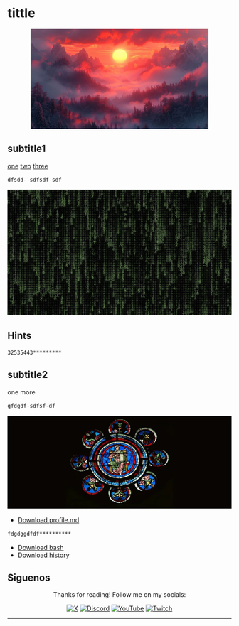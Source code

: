 # tittle

<div align='center'>
  <img src='img/sunset' width='400' alt='Image'>
</div>

## subtitle1

[one](one) [two](two) [three](three)

```bash
dfsdd--sdfsdf-sdf
```

<div align='center'>
  <img src='img/wallpaper' width='600' alt='subtitle1'>
</div>


## Hints

```bash
32535443*********
```
## subtitle2

one more

```bash
gfdgdf-sdfsf-df
```

<div align='center'>
  <img src='img/art' width='600' alt='subtitle2'>
</div>

- [Download profile.md](profile.md)
```bash
fdgdggdfdf**********
```
- [Download bash](bash)
- [Download history](history)

## Siguenos

<div align='center'>
  <p>Thanks for reading! Follow me on my socials:</p>
  <a href='https://x.com/@imahian'><img src='https://www.vectorlogo.zone/logos/x/x-icon.svg' alt='X' width='40'></a>
  <a href='https://discord.gg/dbesG8EX'><img src='https://www.vectorlogo.zone/logos/discord/discord-icon.svg' alt='Discord' width='40'></a>
  <a href='https://youtube.com/@imahian'><img src='https://www.vectorlogo.zone/logos/youtube/youtube-icon.svg' alt='YouTube' width='40'></a>
  <a href='https://twitch.tv/imahian'><img src='https://www.vectorlogo.zone/logos/twitch/twitch-icon.svg' alt='Twitch' width='40'></a>
</div>

---
